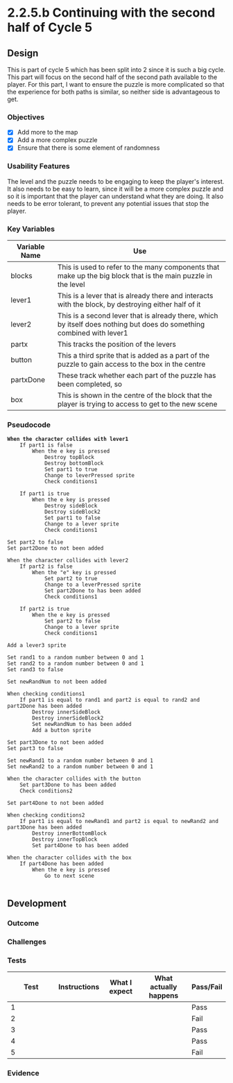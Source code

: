 # 2.2.5.b Continuing with the second half of Cycle 5

## Design

This is part of cycle 5 which has been split into 2 since it is such a big cycle. This part will focus on the second half of the second path available to the player. For this part, I want to ensure the puzzle is more complicated so that the experience for both paths is similar, so neither side is advantageous to get.

### Objectives

* [x] Add more to the map
* [x] Add a more complex puzzle&#x20;
* [x] Ensure that there is some element of randomness

### Usability Features

The level and the puzzle needs to be engaging to keep the player's interest. It also needs to be easy to learn, since it will be a more complex puzzle and so it is important that the player can understand what they are doing. It also needs to be error tolerant, to prevent any potential issues that stop the player.

### Key Variables

| Variable Name | Use                                                                                                                   |
| ------------- | --------------------------------------------------------------------------------------------------------------------- |
| blocks        | This is used to refer to the many components that make up the big block that is the main puzzle in the level          |
| lever1        | This is a lever that is already there and  interacts with the block, by destroying either half of it                  |
| lever2        | This is a second lever that is already there, which by itself does nothing but does do something combined with lever1 |
| partx         | This tracks the position of the levers                                                                                |
| button        | This a third sprite that is added as a part of the puzzle to gain access to the box in the centre                     |
| partxDone     | These track whether each part of the puzzle has been completed, so                                                    |
| box           | This is shown in the centre of the block that the player is trying to access to get to the new scene                  |

### Pseudocode

<pre><code><strong>When the character collides with lever1
</strong>    If part1 is false
        When the e key is pressed
            Destroy topBlock
            Destroy bottomBlock
            Set part1 to true
            Change to leverPressed sprite
            Check conditions1

    If part1 is true
        When the e key is pressed
            Destroy sideBlock
            Destroy sideBlock2
            Set part1 to false
            Change to a lever sprite
            Check conditions1

Set part2 to false
Set part2Done to not been added

When the character collides with lever2
    If part2 is false
        When the "e" key is pressed
            Set part2 to true
            Change to a leverPressed sprite
            Set part2Done to has been added
            Check conditions1

    If part2 is true
        When the e key is pressed
            Set part2 to false
            Change to a lever sprite
            Check conditions1

Add a lever3 sprite

Set rand1 to a random number between 0 and 1
Set rand2 to a random number between 0 and 1
Set rand3 to false

Set newRandNum to not been added

When checking conditions1
    If part1 is equal to rand1 and part2 is equal to rand2 and part2Done has been added
        Destroy innerSideBlock
        Destroy innerSideBlock2
        Set newRandNum to has been added
        Add a button sprite

Set part3Done to not been added
Set part3 to false

Set newRand1 to a random number between 0 and 1
Set newRand2 to a random number between 0 and 1

When the character collides with the button
    Set part3Done to has been added
    Check conditions2

Set part4Done to not been added

When checking conditions2
    If part1 is equal to newRand1 and part2 is equal to newRand2 and part3Done has been added
        Destroy innerBottomBlock
        Destroy innerTopBlock
        Set part4Done to has been added

When the character collides with the box
    If part4Done has been added
        When the e key is pressed
            Go to next scene

</code></pre>

## Development

### Outcome

### Challenges



### Tests

<table><thead><tr><th width="94">Test</th><th>Instructions</th><th>What I expect</th><th>What actually happens</th><th>Pass/Fail</th></tr></thead><tbody><tr><td>1</td><td></td><td> </td><td></td><td>Pass</td></tr><tr><td>2</td><td></td><td></td><td></td><td>Fail</td></tr><tr><td>3</td><td></td><td></td><td></td><td>Pass</td></tr><tr><td>4</td><td></td><td></td><td></td><td>Pass</td></tr><tr><td>5</td><td></td><td></td><td></td><td>Fail</td></tr></tbody></table>

### Evidence

